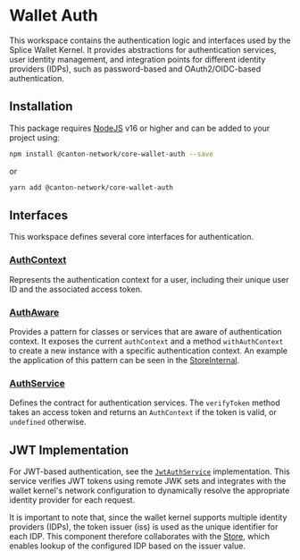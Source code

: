 # Wallet Auth

This workspace contains the authentication logic and interfaces used by the Splice Wallet Kernel.
It provides abstractions for authentication services, user identity management, and integration points for different identity providers (IDPs), such as password-based and OAuth2/OIDC-based authentication.

## Installation

This package requires [NodeJS](https://nodejs.org/) v16 or higher and can be added to your project using:

```sh
npm install @canton-network/core-wallet-auth --save
```

or

```sh
yarn add @canton-network/core-wallet-auth
```

## Interfaces

This workspace defines several core interfaces for authentication.

### [AuthContext](./src/AuthService.ts)

Represents the authentication context for a user, including their unique user ID and the associated access token.

### [AuthAware](./src/AuthService.ts)

Provides a pattern for classes or services that are aware of authentication context.
It exposes the current `authContext` and a method `withAuthContext` to create a new instance with a specific authentication context.
An example the application of this pattern can be seen in the [StoreInternal](../wallet-store/src/StoreInternal.ts).

### [AuthService](./src/AuthService.ts)

Defines the contract for authentication services.
The `verifyToken` method takes an access token and returns an `AuthContext` if the token is valid, or `undefined` otherwise.

## JWT Implementation

For JWT-based authentication, see the [`JwtAuthService`](../clients/remote/src/auth/JwtAuthService.ts) implementation.
This service verifies JWT tokens using remote JWK sets and integrates with the wallet kernel's network configuration to dynamically resolve the appropriate identity provider for each request.

It is important to note that, since the wallet kernel supports multiple identity providers (IDPs), the token issuer (iss) is used as the unique identifier for each IDP.
This component therefore collaborates with the [Store](../wallet-store/src/Store.ts), which enables lookup of the configured IDP based on the issuer value.
